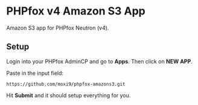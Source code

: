 # PHPfox v4 Amazon S3 App

Amazon S3 app for PHPfox Neutron (v4).

## Setup

Login into your PHPfox AdminCP and go to **Apps**. Then click on **NEW APP**.

Paste in the input field:
```
https://github.com/moxi9/phpfox-amazons3.git
```

Hit **Submit** and it should setup everything for you.

